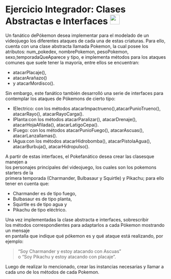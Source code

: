 # Ejercicio Integrador: Clases Abstractas e Interfaces <img src="https://e7.pngegg.com/pngimages/569/963/png-clipart-pokeball-illustration-ash-ketchum-pokeball-s-image-file-formats-rim.png" width="30">
Un fanático dePókemon desea implementar para el modelado de un videojuego los diferentes ataques
de  cada  una  de  estas  criaturas.  Para  ello,  cuenta  con  una  clase  abstracta  llamada Pokemon, 
la cual posee los atributos: num_pokedex, nombrePokemon, pesoPokemon, sexo,temporadaQueAparece  y  tipo,
e  implementa  métodos  para  los  ataques  comunes  que  suele tener    la    mayoría,
entre    ellos    se    encuentran:
- atacarPlacaje(),    
- atacarArañazo()
- y atacarMordisco(). 

Sin embargo, este fanático también desarrolló una serie de interfaces para contemplar 
los ataques de Pókemons de cierto tipo:

- IElectrico: con  los  métodos  atacarImpactrueno(),atacarPunioTrueno(),  atacarRayo(), atacarRayoCarga().
- IPlanta:con   los   métodos   atacarParalizar(),   atacarDrenaje(),   atacarHojaAfilada(), atacarLatigoCepa().
- IFuego: con los métodos atacarPunioFuego(), atacarAscuas(), atacarLanzallamas().
- IAgua:con  los  métodos  atacarHidrobomba(),  atacarPistolaAgua(),  atacarBurbuja(), atacarHidropulso().

A  partir  de  estas  interfaces,  el  Pokefanático  desea  crear  las  clasesque  manejen  a  
los personajes  principales  del  videojuego,  los  cuales  son  los  pokemons  starters  de  la  
primera temporada  (Charmander,  Bulbasaur  y  Squirtle)  y  Pikachu;  para  ello  tener  en  cuenta  que: 
- Charmander es de tipo fuego, 
- Bulbasaur es de tipo planta, 
- Squirtle es de tipo agua y 
- Pikachu de tipo eléctrico.

Una   vez    implementadas   la   clase    abstracta   e   interfaces,   sobrescribir    
los   métodos correspondientes  para  adaptarlos  a  cada  Pókemon  mostrando  un  mensaje  
en  pantalla  que indique qué pókemon es y qué ataque está realizando, por ejemplo: 
>“Soy Charmander y estoy atacando  con  Ascuas”  
> o  “Soy  Pikachu  y  estoy  atacando  con  placaje”. 

Luego  de  realizar  lo mencionado,  crear  las  instancias  necesarias  y  llamar  a  cada  uno  de  los 
métodos  de  cada Pokemon.